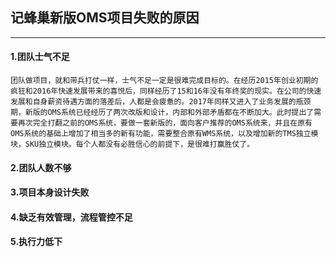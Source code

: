 ## 记蜂巢新版OMS项目失败的原因

------------

#### 1.团队士气不足
    团队做项目，就和带兵打仗一样，士气不足一定是很难完成目标的。在经历2015年创业初期的疯狂和2016年快速发展带来的喜悦后，同样经历了15和16年没有年终奖的现实。在公司的快速发展和自身薪资待遇方面的落差后，人都是会疲惫的。2017年同样又进入了业务发展的瓶颈期，新版的OMS系统已经经历了两次改版和设计，内部和外部矛盾都在不断加大。此时提出了需要再次完全打翻之前的OMS系统，要做一套新版的，面向客户推荐的OMS系统来，并且在原有OMS系统的基础上增加了相当多的新有功能，需要整合原有WMS系统，以及增加新的TMS独立模块，SKU独立模块。每个人都没有必胜信心的前提下，是很难打赢胜仗了。
#### 2.团队人数不够
#### 3.项目本身设计失败
#### 4.缺乏有效管理，流程管控不足
#### 5.执行力低下
